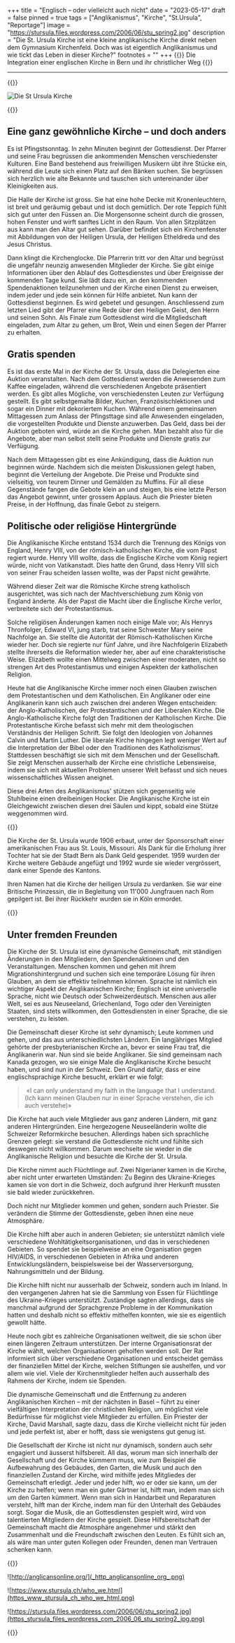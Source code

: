 +++
title = "Englisch – oder vielleicht auch nicht"
date = "2023-05-17"
draft = false
pinned = true
tags = ["Anglikanismus", "Kirche", "St.Ursula", "Reportage"]
image = "https://stursula.files.wordpress.com/2006/06/stu_spring2.jpg"
description = "Die St. Ursula Kirche ist eine kleine anglikanische Kirche direkt neben dem Gymnasium Kirchenfeld.  Doch was ist eigentlich Anglikanismus und wie tickt das Leben in dieser Kirche?"
footnotes = ""
+++
{{<lead>}}
Die Integration einer englischen Kirche in Bern und ihr christlicher Weg
{{</lead>}}

- - -

{{<box>}}

![Die St Ursula Kirche ](untitled-picture.jpg "St Ursula")

{{<box>}}

## Eine ganz gewöhnliche Kirche – und doch anders

Es ist Pfingstsonntag. In zehn Minuten beginnt der Gottesdienst. Der Pfarrer und seine Frau begrüssen die ankommenden Menschen verschiedenster Kulturen. Eine Band bestehend aus freiwilligen Musikern übt ihre Stücke ein, während die Leute sich einen Platz auf den Bänken suchen. Sie begrüssen sich herzlich wie alte Bekannte und tauschen sich untereinander über Kleinigkeiten aus.

Die Halle der Kirche ist gross. Sie hat eine hohe Decke mit Kronenleuchtern, ist breit und geräumig gebaut und ist doch gemütlich. Der rote Teppich fühlt sich gut unter den Füssen an. Die Morgensonne scheint durch die grossen, hohen Fenster und wirft sanftes Licht in den Raum. Von allen Sitzplätzen aus kann man den Altar gut sehen. Darüber befindet sich ein Kirchenfenster mit Abbildungen von der Heiligen Ursula, der Heiligen Etheldreda und des Jesus Christus.

Dann klingt die Kirchenglocke. Die Pfarrerin tritt vor den Altar und begrüsst die ungefähr neunzig anwesenden Mitglieder der Kirche. Sie gibt einige Informationen über den Ablauf des Gottesdienstes und über Ereignisse der kommenden Tage kund. Sie lädt dazu ein, an den kommenden Spendenaktionen teilzunehmen und der Kirche einen Dienst zu erweisen, indem jeder und jede sein können für Hilfe anbietet. Nun kann der Gottesdienst beginnen. Es wird gebetet und gesungen. Anschliessend zum letzten Lied gibt der Pfarrer eine Rede über den Heiligen Geist, den Herrn und seinen Sohn. Als Finale zum Gottesdienst wird die Mitgliedschaft eingeladen, zum Altar zu gehen, um Brot, Wein und einen Segen der Pfarrer zu erhalten.

## Gratis spenden

Es ist das erste Mal in der Kirche der St. Ursula, dass die Delegierten eine Auktion veranstalten. Nach dem Gottesdienst werden die Anwesenden zum Kaffee eingeladen, während die verschiedenen Angebote präsentiert werden. Es gibt alles Mögliche, von verschiedensten Leuten zur Verfügung gestellt. Es gibt selbstgemalte Bilder, Kuchen, Französischlektionen und sogar ein Dinner mit dekoriertem Kuchen. Während einem gemeinsamen Mittagessen zum Anlass der Pfingsttage sind alle Anwesenden eingeladen, die vorgestellten Produkte und Dienste anzuwerben. Das Geld, dass bei der Auktion geboten wird, würde an die Kirche gehen. Man bezahlt also für die Angebote, aber man selbst stellt seine Produkte und Dienste gratis zur Verfügung. 

Nach dem Mittagessen gibt es eine Ankündigung, dass die Auktion nun beginnen würde. Nachdem sich die meisten Diskussionen gelegt haben, beginnt die Verteilung der Angebote. Die Preise und Produkte sind vielseitig, von teurem Dinner und Gemälden zu Muffins. Für all diese Gegenstände fangen die Gebote klein an und steigen, bis eine letzte Person das Angebot gewinnt, unter grossem Applaus. Auch die Priester bieten Preise, in der Hoffnung, das finale Gebot zu steigern.



## Politische oder religiöse Hintergründe

Die Anglikanische Kirche entstand 1534 durch die Trennung des Königs von England, Henry VIII, von der römisch-katholischen Kirche, die vom Papst regiert wurde. Henry VIII wollte, dass die Englische Kirche vom König regiert würde, nicht von Vatikanstadt. Dies hatte den Grund, dass Henry VIII sich von seiner Frau scheiden lassen wollte, was der Papst nicht gewährte.

Während dieser Zeit war die Römische Kirche streng katholisch ausgerichtet, was sich nach der Machtverschiebung zum König von England änderte. Als der Papst die Macht über die Englische Kirche verlor, verbreitete sich der Protestantismus.

Solche religiösen Änderungen kamen noch einige Male vor; Als Henrys Thronfolger, Edward VI, jung starb, trat seine Schwester Mary seine Nachfolge an. Sie stellte die Autorität der Römisch-Katholischen Kirche wieder her. Doch sie regierte nur fünf Jahre, und ihre Nachfolgerin Elizabeth stellte ihrerseits die Reformation wieder her, aber auf eine charakteristische Weise. Elizabeth wollte einen Mittelweg zwischen einer moderaten, nicht so strengen Art des Protestantismus und einigen Aspekten der katholischen Religion.

Heute hat die Anglikanische Kirche immer noch einen Glauben zwischen dem Protestantischen und dem Katholischen. Ein Anglikaner oder eine Anglikanerin kann sich auch zwischen drei anderen Wegen entscheiden: der Anglo-Katholischen, der Protestantischen und der Liberalen Kirche. Die Anglo-Katholische Kirche folgt den Traditionen der Katholischen Kirche. Die Protestantische Kirche befasst sich mehr mit dem theologischen Verständnis der Heiligen Schrift. Sie folgt den Ideologien von Johannes Calvin und Martin Luther. Die liberale Kirche hingegen legt weniger Wert auf die Interpretation der Bibel oder den Traditionen des Katholizismus'. Stattdessen beschäftigt sie sich mit dem Menschen und der Gesellschaft. Sie zeigt Menschen ausserhalb der Kirche eine christliche Lebensweise, indem sie sich mit aktuellen Problemen unserer Welt befasst und sich neues wissenschaftliches Wissen aneignet.

Diese drei Arten des Anglikanismus' stützen sich gegenseitig wie Stuhlbeine einen dreibeinigen Hocker. Die Anglikanische Kirche ist ein Gleichgewicht zwischen diesen drei Säulen und kippt, sobald eine Stütze weggenommen wird.

{{<box>}}

Die Kirche der St. Ursula wurde 1906 erbaut, unter der Sponsorschaft einer amerikanischen Frau aus St. Louis, Missouri. Als Dank für die Erholung ihrer Tochter hat sie der Stadt Bern als Dank Geld gespendet. 1959 wurden der Kirche weitere Gebäude angefügt und 1992 wurde sie wieder vergrössert, dank einer Spende des Kantons.

Ihren Namen hat die Kirche der heiligen Ursula zu verdanken. Sie war eine Britische Prinzessin, die in Begleitung von 11'000 Jungfrauen nach Rom gepilgert ist. Bei ihrer Rückkehr wurden sie in Köln ermordet.

{{<box>}}

## Unter fremden Freunden

Die Kirche der St. Ursula ist eine dynamische Gemeinschaft, mit ständigen Änderungen in den Mitgliedern, den Spendenaktionen und den Veranstaltungen. Menschen kommen und gehen mit ihrem Migrationshintergrund und suchen sich eine temporäre Lösung für ihren Glauben, an dem sie effektiv teilnehmen können. Sprache ist nämlich ein wichtiger Aspekt der Anglikanischen Kirche; Englisch ist eine universelle Sprache, nicht wie Deutsch oder Schweizerdeutsch. Menschen aus aller Welt, sei es aus Neuseeland, Griechenland, Togo oder den Vereinigten Staaten, sind stets willkommen, den Gottesdiensten in einer Sprache, die sie verstehen, zu leisten.

Die Gemeinschaft dieser Kirche ist sehr dynamisch; Leute kommen und gehen, und das aus unterschiedlichsten Ländern. Ein langjähriges Mitglied gehörte der presbyterianischen Kirche an, bevor er seine Frau traf, die Anglikanerin war. Nun sind sie beide Anglikaner. Sie sind gemeinsam nach Kanada gezogen, wo sie einige Male die Anglikanische Kirche besucht haben, und sind nun in der Schweiz. Den Grund dafür, dass er eine englischsprachige Kirche besucht, erklärt er wie folgt:

>  «I can only understand my faith in the language that I understand. (Ich kann meinen Glauben nur in einer Sprache verstehen, die ich auch verstehe)»

Die Kirche hat auch viele Mitglieder aus ganz anderen Ländern, mit ganz anderen Hintergründen. Eine hergezogene Neuseeländerin wollte die Schweizer Reformkirche besuchen. Allerdings haben sich sprachliche Grenzen gelegt: sie verstand die Gottesdienste nicht und fühlte sich deswegen nicht willkommen. Darum wechselte sie wieder in die Anglikanische Religion und besuchte die Kirche der St. Ursula.

Die Kirche nimmt auch Flüchtlinge auf. Zwei Nigerianer kamen in die Kirche, aber nicht unter erwarteten Umständen: Zu Beginn des Ukraine-Krieges kamen sie von dort in die Schweiz, doch aufgrund ihrer Herkunft mussten sie bald wieder zurückkehren.

Doch nicht nur Mitglieder kommen und gehen, sondern auch Priester. Sie verändern die Stimme der Gottesdienste, geben ihnen eine neue Atmosphäre.

Die Kirche hilft aber auch in anderen Gebieten; sie unterstützt nämlich viele verschiedene Wohltätigkeitsorganisationen, und das in verschiedenen Gebieten. So spendet sie beispielweise an eine Organisation gegen HIV/AIDS, in verschiedenen Gebieten in Afrika und anderen Entwicklungsländern, beispielsweise bei der Wasserversorgung, Nahrungsmitteln und der Bildung.

Die Kirche hilft nicht nur ausserhalb der Schweiz, sondern auch im Inland. In den vergangenen Jahren hat sie die Sammlung von Essen für Flüchtlinge des Ukraine-Krieges unterstützt. Zuständige sagten allerdings, dass sie manchmal aufgrund der Sprachgrenze Probleme in der Kommunikation hatten und deshalb nicht so effektiv mithelfen konnten, wie sie es eigentlich gewollt hätte.

Heute noch gibt es zahlreiche Organisationen weltweit, die sie schon über einen längeren Zeitraum unterstützen. Der interne Organisationsrat der Kirche wählt, welchen Organisationen geholfen werden soll. Der Rat informiert sich über verschiedene Organisationen und entscheidet gemäss der finanziellen Mittel der Kirche, welchen Stiftungen sie aushelfen, und vor allem wie viel. Viele der Kirchenmitglieder helfen auch ausserhalb des Rahmens der Kirche, indem sie Spenden.

Die dynamische Gemeinschaft und die Entfernung zu anderen Anglikanischen Kirchen – mit der nächsten in Basel – führt zu einer vielfältigen Interpretation der christlichen Religion, um möglichst viele Bedürfnisse für möglichst viele Mitglieder zu erfüllen. Ein Priester der Kirche, David Marshall, sagte dazu, dass die Kirche vielleicht nicht für jeden und jede perfekt ist, aber er hofft, dass sie wenigstens gut genug ist.

Die Gesellschaft der Kirche ist nicht nur dynamisch, sondern auch sehr engagiert und äusserst hilfsbereit. All das, worum man sich innerhalb der Gesellschaft und der Kirche kümmern muss, wie zum Beispiel die Aufbewahrung des Gebäudes, den Garten, die Musik und auch den finanziellen Zustand der Kirche, wird mithilfe jedes Mitgliedes der Gemeinschaft erledigt. Jeder und jeder hilft, wo er oder sie kann, um der Kirche zu helfen; wenn man ein guter Gärtner ist, hilft man, indem man sich um den Garten kümmert. Wenn man sich in Handarbeit und Reparaturen versteht, hilft man der Kirche, indem man für den Unterhalt des Gebäudes sorgt. Sogar die Musik, die an Gottesdiensten gespielt wird, wird von talentierten Mitgliedern der Kirche gespielt. Diese Hilfsbereitschaft der Gemeinschaft macht die Atmosphäre angenehmer und stärkt den Zusammenhalt und die Freundschaft zwischen den Leuten. Es fühlt sich an, als wäre man unter guten Kollegen oder Freunden, denen man Vertrauen schenken kann.

{{<box>}}

![http://anglicansonline.org/](_http_anglicansonline_org_.png)

![https://www.stursula.ch/who_we.html](https_www_stursula_ch_who_we_html.png)

![https://stursula.files.wordpress.com/2006/06/stu_spring2.jpg](https_stursula_files_wordpress_com_2006_06_stu_spring2_jpg.png)

{{<box>}}